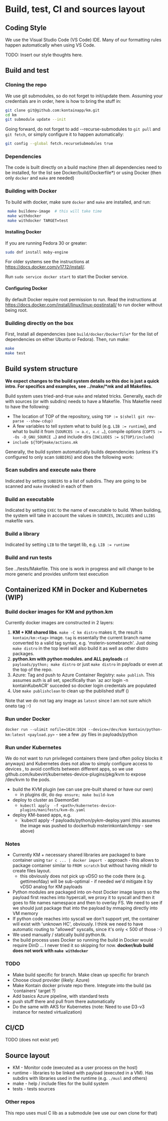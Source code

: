 # Build, test, CI and sources layout

## Coding Style

We use the Visual Studio Code (VS Code) IDE.
Many of our formatting rules happen automatically when using VS Code.

TODO: Insert our style thoughts here.

## Build and test

### Cloning the repo

We use git submodules, so do not forget to init/update them. Assuming your credentials are in order, here is how to bring the stuff in:

```sh
git clone git@github.com:kontainapp/km.git
cd km
git submodule update --init
```

Going forward, do not forget to add --recurse-submodules to `git pull` and `git fetch`, or simply configure it to happen automatically:

```sh
git config --global fetch.recurseSubmodules true
```

### Dependencies

The  code is built directly on a build machine (then all dependencies need to be installed, for the list see Docker/build/Dockerfile*) or using Docker (then only `docker` and `make` are needed)

### Building with Docker

To build with docker, make sure `docker` and  `make` are installed, and run:

```sh
 make buildenv-image  # this will take time
 make withdocker
 make withdocker TARGET=test
```

#### Installing Docker

If you are running Fedora 30 or greater:

```sh
sudo dnf install moby-engine
```

For older systems see the instructions at https://docs.docker.com/v17.12/install/.

Run `sudo service docker start` to start the Docker service.

#### Configuring Docker

By default Docker require root permission to run. Read the instructions at https://docs.docker.com/install/linux/linux-postinstall/ to run docker without being root.


### Building directly on the box

First, Install all dependencies (see `build/docker/Dockerfile*` for the list of dependencies on either Ubuntu or Fedora).
Then, run make:

```sh
make
make test
```

## Build system structure

**We expect changes to the build system details so this doc is just a quick intro. For specifics and examples, see ../make/\*mk and all Makefiles.**

Build system uses tried-and-true `make` and related tricks. Generally, each dir with sources (or with subdirs) needs to have a Makefile. This Makefile need to have the following:

* The location of TOP of the repository, using  `TOP := $(shell git rev-parse --show-cdup)`
* A few variables to tell system what to build (e.g. `LIB := runtime`), and what to build it from (`SOURCES := a.c, x.c …`), compile options (`COPTS := -Os -D_GNU_SOURCE …`) and include dirs (`INCLUDES := ${TOP}/include`)
* `include ${TOP}make/actions.mk`

Generally, the build system automatically builds dependencies (unless it's configured to only scan `SUBDIRS`) and does the following work:

### Scan subdirs and execute `make` there

Indicated by setting `SUBDIRS` to a list of subdirs. They are going to be scanned and `make` invoked in each of them

### Build an executable

Indicated by setting `EXEC` to the name of executable to build. When building, the system will take in account the values in `SOURCES`, `INCLUDES` and `LLIBS` makefile vars.

### Build a library

Indicated by setting `LIB` to the target lib, e.g. `LIB := runtime`

### Build and run tests

See ../tests/Makefile. This one is work in progress and will change to be more generic and provides uniform test execution

## Containerized KM in Docker and Kubernetes (WIP)

### Build docker images for KM and python.km

Currently docker images are constructed in 2 layers:

 1. **KM + KM shared libs**. `make -C km distro` makes it, the result is `kontain/km:<tag>` image. `tag` is essentally the current branch name converted to a valid tag syntax, e.g. 'msterin-somebranch'. Just doing `make distro` in the top level will also build it as well as other distro packages.
 1. **python.km with python modules. and ALL payloads** `cd payloads/python; make distro` or just `make distro` in payloads or even at the top of the repo.
 1. Azure: Tag and push to Azure Container Registry: `make publish`. This assumes auth is all set, specifically than `az acr login -n kontainKubeACR' succeded so docker login credentals are populated
 1. Use `make publishclean` to clean up the published stuff ()

Note that we do not tag any image as `latest` since I am not sure which oneto tag :-)

### Run under Docker

`docker run --ulimit nofile=1024:1024 --device=/dev/kvm kontain/python-km:latest <payload.py>` - see a few .py files in payloads/python

### Run under Kubernetes

We do not want to run privileged containers there (and often policy blocks it anyways) and Kubernetes does not allow to simply configure access to devices , to avoid conflicts between different apps, so we use github.com/kubevirt/kubernetes-device-plugins/pkg/kvm to expose /dev/kvm to the pods.

* build the KVM plugin (we can use pre-built shared or have our own)
  * in plugins dir, do `dep ensure; make build-kvm`
* deploy to cluster as DaemonSet
  * `kubectl apply  -f <path>/kubernetes-device-plugins/manifests/kvm-ds.yaml`
* deploy KM-based apps, e.g.
  * `kubectl apply -f payloads/python/pykm-deploy.yaml (this assumes the image was pushed to dockerhub msterinkontain/kmpy - see above)

### Notes

* Currently KM + necessary shared libraries are packaged to bare container using `tar c ... | docker import -`  approach - this allows to package container similar to `FROM scratch` but without having *mkdir* to create files layout.
  * this obviously does not pick up vDSO so the code there (e.g. gettimeofday) will be sub-optimal - if needed we'd mitigate it by vDSO analog for KM payloads
* Python modules are packaged into on-host Docker image layers so the payload first reaches into hypercall, we proxy it to syscall and then it goes to file names namespace and then to overlay FS. We need to see if we should just package that into the payload by mmaping directly into VM memory
* If python code reaches into  syscall we don't support yet, the container will exist with 'unknown HC', obviously. I think we need to have automatic routing to "allowed" syscalls, since it's only < 500 of those :-)
* We used manually / statically build python.tk.
* the build process uses Docker so running the build in Docker would require DinD ... I never tried it so skipping for now. **docker/kub build does not work with `make withdocker`**

### TODO

* Make build specific for branch. Make clean up specific for branch
* Choose cloud provider (likely: Azure)
* Make Kontain docker private repo there. Integrate into the build (as 'containers' target ?)
* Add basics Azure pipeline, with standard tests
* push stuff there and pull from there automatically
* Do the same with AKS for Kubernetes (note: Need to use D3-v3 instance for nested virtualization)

## CI/CD

TODO (does not exist yet)

## Source layout

* KM - Monitor code (executed as a user process on the host)
* runtime - libraries to be linked with payload (executed in a VM). Has subdirs with libraries used in the runtime (e.g. `./musl` and others)
* make - help / include files for the build system
* tests - tests sources

### Other repos

This repo uses musl C lib as a submodule (we use our own clone for that)

